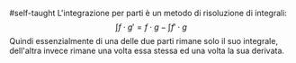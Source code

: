 #self-taught 
L'integrazione per parti è un metodo di risoluzione di integrali: $$\int f\cdot g'=f\cdot g -\int f' \cdot g$$Quindi essenzialmente di una delle due parti rimane solo il suo integrale, dell'altra invece rimane una volta essa stessa ed una volta la sua derivata.